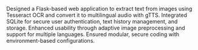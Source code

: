 Designed a Flask-based web application to extract text from images using Tesseract OCR and convert it to multilingual audio with gTTS. Integrated SQLite for secure user authentication, text history management, and storage. Enhanced usability through adaptive image preprocessing and support for multiple languages. Ensured modular, secure coding with environment-based configurations.
